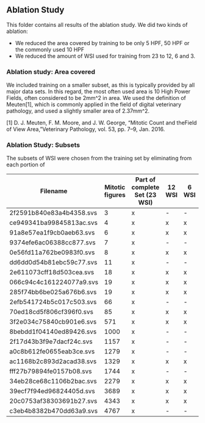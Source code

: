 ## Ablation Study

This folder contains all results of the ablation study. We did two kinds of ablation:
- We reduced the area covered by training to be only 5 HPF, 50 HPF or the commonly used 10 HPF
- We reduced the amount of WSI used for training from 23 to 12, 6 and 3. 

### Ablation study: Area covered

We included training on a smaller subset, as this is typically provided by all major data sets. In this regard, the most often used area is 10 High Power Fields, often considered to be 2mm^2 in area. We used the definition of Meuten[1], which is commonly applied in the field of digital veterinary pathology, and used a slightly smaller area of 2.37mm^2. 

[1] D. J. Meuten, F. M. Moore, and J. W. George, “Mitotic Count and theField of View Area,”Veterinary Pathology, vol. 53, pp. 7–9, Jan. 2016.


### Ablation Study: Subsets

The subsets of WSI were chosen from the training set by eliminating from each portion of

|Filename|Mitotic figures|Part of complete Set (23 WSI) | 12 WSI | 6 WSI | 3 WSI |
|---|---|---|---|---|---|
| 2f2591b840e83a4b4358.svs | 3 | x |  - | - | - | 
| ce949341ba99845813ac.svs | 4 | x |  x | x | x | 
| 91a8e57ea1f9cb0aeb63.svs | 6 | x |  x | x | - | 
| 9374efe6ac06388cc877.svs | 7 | x |  - | - | - | 
| 0e56fd11a762be0983f0.svs | 8 | x |  x | x | - | 
| dd6dd0d54b81ebc59c77.svs | 11 | x |  - | - | - | 
| 2e611073cff18d503cea.svs | 18 | x |  x | x | - | 
| 066c94c4c161224077a9.svs | 19 | x |  x | x | - | 
| 285f74bb6be025a676b6.svs | 19 | x |  x | x | - | 
| 2efb541724b5c017c503.svs | 66 | x |  - | - | - | 
| 70ed18cd5f806cf396f0.svs | 85 | x |  x | x | x | 
| 3f2e034c75840cb901e6.svs | 571 | x |  x | x | - | 
| 8bebdd1f04140ed89426.svs | 1000 | x |  - | - | - | 
| 2f17d43b3f9e7dacf24c.svs | 1157 | x |  - | - | - | 
| a0c8b612fe0655eab3ce.svs | 1279 | x |  - | - | - | 
| ac1168b2c893d2acad38.svs | 1329 | x |  x | x | - | 
| fff27b79894fe0157b08.svs | 1744 | x |  - | - | - | 
| 34eb28ce68c1106b2bac.svs | 2279 | x |  x | x | - | 
| 39ecf7f94ed96824405d.svs | 3689 | x |  x | x | - | 
| 20c0753af38303691b27.svs | 4343 | x |  x | x | x | 
| c3eb4b8382b470dd63a9.svs | 4767 | x |  - | - | - |

